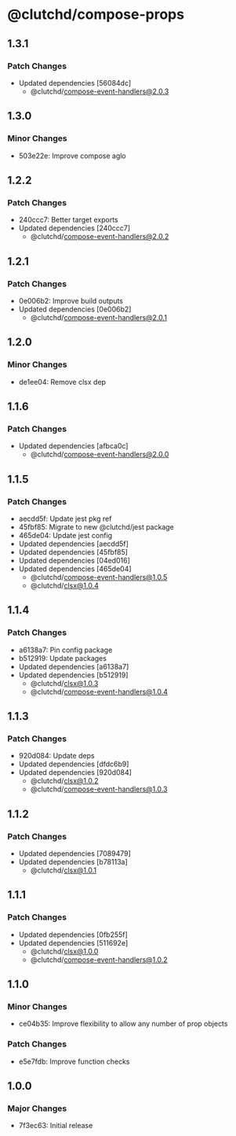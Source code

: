 # @clutchd/compose-props

## 1.3.1

### Patch Changes

- Updated dependencies [56084dc]
  - @clutchd/compose-event-handlers@2.0.3

## 1.3.0

### Minor Changes

- 503e22e: Improve compose aglo

## 1.2.2

### Patch Changes

- 240ccc7: Better target exports
- Updated dependencies [240ccc7]
  - @clutchd/compose-event-handlers@2.0.2

## 1.2.1

### Patch Changes

- 0e006b2: Improve build outputs
- Updated dependencies [0e006b2]
  - @clutchd/compose-event-handlers@2.0.1

## 1.2.0

### Minor Changes

- de1ee04: Remove clsx dep

## 1.1.6

### Patch Changes

- Updated dependencies [afbca0c]
  - @clutchd/compose-event-handlers@2.0.0

## 1.1.5

### Patch Changes

- aecdd5f: Update jest pkg ref
- 45fbf85: Migrate to new @clutchd/jest package
- 465de04: Update jest config
- Updated dependencies [aecdd5f]
- Updated dependencies [45fbf85]
- Updated dependencies [04ed016]
- Updated dependencies [465de04]
  - @clutchd/compose-event-handlers@1.0.5
  - @clutchd/clsx@1.0.4

## 1.1.4

### Patch Changes

- a6138a7: Pin config package
- b512919: Update packages
- Updated dependencies [a6138a7]
- Updated dependencies [b512919]
  - @clutchd/clsx@1.0.3
  - @clutchd/compose-event-handlers@1.0.4

## 1.1.3

### Patch Changes

- 920d084: Update deps
- Updated dependencies [dfdc6b9]
- Updated dependencies [920d084]
  - @clutchd/clsx@1.0.2
  - @clutchd/compose-event-handlers@1.0.3

## 1.1.2

### Patch Changes

- Updated dependencies [7089479]
- Updated dependencies [b78113a]
  - @clutchd/clsx@1.0.1

## 1.1.1

### Patch Changes

- Updated dependencies [0fb255f]
- Updated dependencies [511692e]
  - @clutchd/clsx@1.0.0
  - @clutchd/compose-event-handlers@1.0.2

## 1.1.0

### Minor Changes

- ce04b35: Improve flexibility to allow any number of prop objects

### Patch Changes

- e5e7fdb: Improve function checks

## 1.0.0

### Major Changes

- 7f3ec63: Initial release
